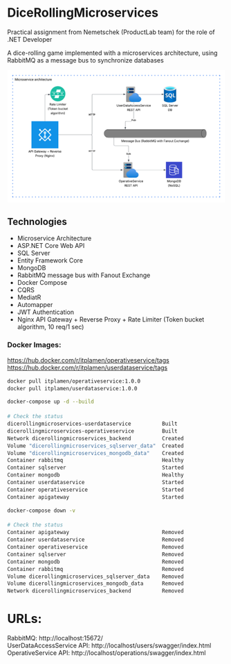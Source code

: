 # DiceRollingMicroservices

Practical assignment from Nemetschek (ProductLab team) for the role of .NET Developer

A dice-rolling game implemented with a microservices architecture, using RabbitMQ as a message bus to synchronize databases

![Alt Text](assets/Microservice_Architecture.png)

## Technologies

* Microservice Architecture
* ASP.NET Core Web API
* SQL Server
* Entity Framework Core
* MongoDB
* RabbitMQ message bus with Fanout Exchange
* Docker Compose
* CQRS
* MediatR
* Automapper
* JWT Authentication
* Nginx API Gateway + Reverse Proxy + Rate Limiter (Token bucket algorithm, 10 req/1 sec)

### Docker Images: 

https://hub.docker.com/r/itplamen/operativeservice/tags <br />
https://hub.docker.com/r/itplamen/userdataservice/tags

```bash
docker pull itplamen/operativeservice:1.0.0
docker pull itplamen/userdataservice:1.0.0
```

```bash
docker-compose up -d --build

# Check the status
dicerollingmicroservices-userdataservice          Built  
dicerollingmicroservices-operativeservice         Built  
Network dicerollingmicroservices_backend          Created
Volume "dicerollingmicroservices_sqlserver_data"  Created
Volume "dicerollingmicroservices_mongodb_data"    Created
Container rabbitmq                                Healthy
Container sqlserver                               Started
Container mongodb                                 Healthy
Container userdataservice                         Started
Container operativeservice                        Started
Container apigateway                              Started
```

```bash
docker-compose down -v

# Check the status
Container apigateway                              Removed
Container userdataservice                         Removed
Container operativeservice                        Removed
Container sqlserver                               Removed
Container mongodb                                 Removed
Container rabbitmq                                Removed
Volume dicerollingmicroservices_sqlserver_data    Removed
Volume dicerollingmicroservices_mongodb_data      Removed
Network dicerollingmicroservices_backend          Removed
```

# URLs:
RabbitMQ: http://localhost:15672/ <br />
UserDataAccessService API: http://localhost/users/swagger/index.html <br />
OperativeService API: http://localhost/operations/swagger/index.html
